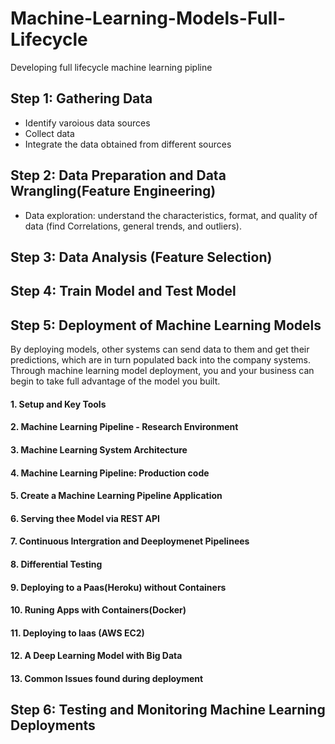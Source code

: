 # Machine-Learning-Models-Full-Lifecycle
 Developing full lifecycle machine learning pipline
 
##  Step 1: Gathering Data
* Identify varoious data sources
* Collect data
* Integrate the data obtained from different sources
 
 ## Step 2:  Data Preparation and Data Wrangling(Feature Engineering)
* Data exploration:  understand the characteristics, format, and quality of data (find Correlations, general trends, and outliers).
 
 ## Step 3: Data Analysis (Feature Selection)
 
 ## Step 4: Train Model and Test Model
 
 ## Step 5: Deployment of Machine Learning Models
 By deploying models, other systems can send data to them and get their predictions, which are in turn populated back into the company systems. Through machine learning model deployment, you and your business can begin to take full advantage of the model you built.
 
 #### 1. Setup and Key Tools

#### 2. Machine Learning Pipeline - Research Environment

#### 3. Machine Learning System Architecture

#### 4. Machine Learning Pipeline: Production code

#### 5. Create a Machine Learning Pipeline Application

#### 6. Serving thee Model via REST API

#### 7. Continuous Intergration and Deeploymenet Pipelinees

#### 8. Differential Testing

#### 9. Deploying to a Paas(Heroku) without Containers

#### 10. Runing Apps with Containers(Docker)

#### 11. Deploying to laas (AWS EC2)

#### 12. A Deep Learning Model with Big Data

#### 13. Common Issues found during deployment
 
 ## Step 6: Testing and Monitoring Machine Learning Deployments
